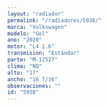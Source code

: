 ```yaml
---
layout: "radiador"
permalink: "/radiadores/5938/"
marca: "Volkswagen"
modelo: "Gol"
ano: "2020"
motor: "L4 1.6"
transmision: "Estándar"
parte: "M-12527"
clima: "NO"
alto: "17"
ancho: "16 7/16"
observaciones: ""
id: "5938"
---
```


